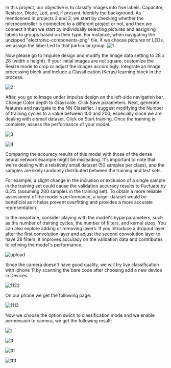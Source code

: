 In this project, our objective is to classify images into five labels: Capacitor, Resistor, Diode, Led, and, if present, identify the background. As mentionned in projects 2 and 3, we start by checking whether the microcontroller is connected to a different project or not, and then we connect it then we start by individually selecting pictures and assigning labels to groups based on their type. For instance, when navigating the unzipped "electronic-components-png" file, if we choose pictures of LEDs, we assign the label Led to that particular group.
![1](https://github.com/Omar-PRG/Tiny-ML/assets/93102956/57fe7aa1-d2e1-4f41-83a6-37743dd65ca8)

Now please go to Impulse design and modify the Image data setting to 28 x 28 (width x height). If your initial images are not square, customize the Resize mode to crop or adjust the images accordingly. Integrate an Image processing block and include a Classification (Keras) learning block in the process.


![2](https://github.com/Omar-PRG/Tiny-ML/assets/93102956/d237d852-12f7-40d7-9fef-5880e28e37fc)


After, you go to Image under Impulse design on the left-side navigation bar. Change Color depth to Grayscale. Click Save parameters. Next, generate features and navigate to the NN Classifier. I suggest modifying the Number of training cycles to a value between 100 and 200, especially since we are dealing with a small dataset. Click on Start training. Once the training is complete, assess the performance of your model. 

![3](https://github.com/Omar-PRG/Tiny-ML/assets/93102956/c8ff80d4-3f26-4230-a410-475bb0689bc6)



![4](https://github.com/Omar-PRG/Tiny-ML/assets/93102956/bb5d0127-754d-4aca-9c4d-2267f21ad1d8)

Comparing the accuracy results of this model with those of the dense neural network example might be misleading. It's important to note that we're dealing with a relatively small dataset (50 samples per class), and the samples are likely randomly distributed between the training and test sets. 

For example, a slight change in the inclusion or exclusion of a single sample in the training set could cause the validation accuracy results to fluctuate by 0.5% (assuming 200 samples in the training set). To obtain a more reliable assessment of the model's performance, a larger dataset would be beneficial as it helps prevent overfitting and provides a more accurate representation.

In the meantime, consider playing with the model's hyperparameters, such as the number of training cycles, the number of filters, and kernel sizes. You can also explore adding or removing layers. If you introduce a dropout layer after the first convolution layer and adjust the second convolution layer to have 28 filters, it improves  accuracy on the validation data and contributes to refining the model's performance.

![upload](https://github.com/Omar-PRG/Tiny-ML/assets/93102956/936373ca-c648-46c5-ace7-4dae6bb69b3e)

Since the camera doesn't have good quality, we will try live classification with iphone 11 by scanning the bare code after choosing add a new device in Devices:


![1122](https://github.com/Omar-PRG/Tiny-ML/assets/93102956/62f72ed8-42eb-4cae-8f9f-9d6686ff85df)


On our phone we get the following page: 

![1113](https://github.com/Omar-PRG/Tiny-ML/assets/93102956/42ee4a4a-2987-426b-a287-d4b3cbab19ad)


Now we choose the option swich to classification mode and we enable permession to camera,  we get the following result:


![t](https://github.com/Omar-PRG/Tiny-ML/assets/93102956/c34bd91a-4a54-4743-a5a5-4b71cb74c340)



![tt](https://github.com/Omar-PRG/Tiny-ML/assets/93102956/a6d94daf-5143-46af-b188-66df65408b16)



![ttt](https://github.com/Omar-PRG/Tiny-ML/assets/93102956/59055b5d-4062-4371-ac72-7031cbf15734)



![tttt](https://github.com/Omar-PRG/Tiny-ML/assets/93102956/fc27d169-27e7-4855-8424-4702d85971a2)
